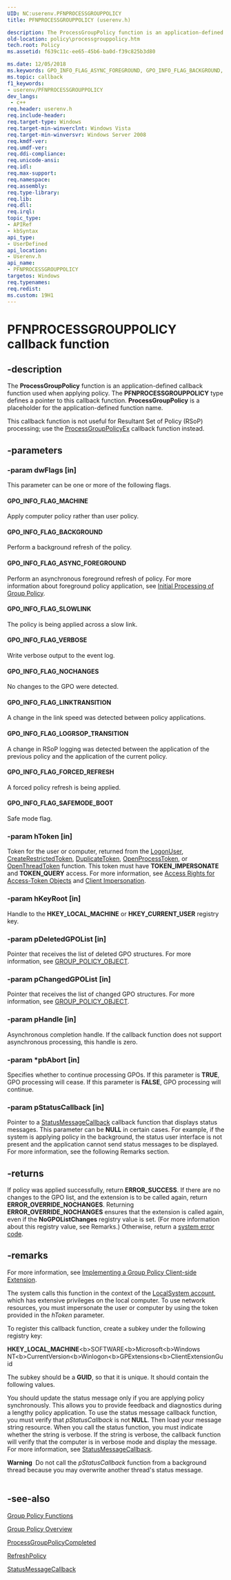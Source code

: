 ```yaml
---
UID: NC:userenv.PFNPROCESSGROUPPOLICY
title: PFNPROCESSGROUPPOLICY (userenv.h)

description: The ProcessGroupPolicy function is an application-defined callback function used when applying policy.
old-location: policy\processgrouppolicy.htm
tech.root: Policy
ms.assetid: f639c11c-ee65-45b6-ba0d-f39c825b3d80

ms.date: 12/05/2018
ms.keywords: GPO_INFO_FLAG_ASYNC_FOREGROUND, GPO_INFO_FLAG_BACKGROUND, GPO_INFO_FLAG_FORCED_REFRESH, GPO_INFO_FLAG_LINKTRANSITION, GPO_INFO_FLAG_LOGRSOP_TRANSITION, GPO_INFO_FLAG_MACHINE, GPO_INFO_FLAG_NOCHANGES, GPO_INFO_FLAG_SAFEMODE_BOOT, GPO_INFO_FLAG_SLOWLINK, GPO_INFO_FLAG_VERBOSE, PFNPROCESSGROUPPOLICY, PFNPROCESSGROUPPOLICY callback, PFNPROCESSGROUPPOLICY callback function [Group Policy], ProcessGroupPolicy, _win32_processgrouppolicy, policy.processgrouppolicy, userenv/PFNPROCESSGROUPPOLICY
ms.topic: callback
f1_keywords:
- userenv/PFNPROCESSGROUPPOLICY
dev_langs:
 - c++
req.header: userenv.h
req.include-header: 
req.target-type: Windows
req.target-min-winverclnt: Windows Vista
req.target-min-winversvr: Windows Server 2008
req.kmdf-ver: 
req.umdf-ver: 
req.ddi-compliance: 
req.unicode-ansi: 
req.idl: 
req.max-support: 
req.namespace: 
req.assembly: 
req.type-library: 
req.lib: 
req.dll: 
req.irql: 
topic_type:
- APIRef
- kbSyntax
api_type:
- UserDefined
api_location:
- Userenv.h
api_name:
- PFNPROCESSGROUPPOLICY
targetos: Windows
req.typenames: 
req.redist: 
ms.custom: 19H1
---
```


# PFNPROCESSGROUPPOLICY callback function


## -description


The
    <b>ProcessGroupPolicy</b> function is an application-defined callback function used when applying policy. The <b>PFNPROCESSGROUPPOLICY</b> type defines a pointer to this callback function. 
<b>ProcessGroupPolicy</b> is a placeholder for the application-defined function name.

This callback function is not useful for Resultant Set of Policy (RSoP) processing; use the 
<a href="https://docs.microsoft.com/windows/desktop/api/userenv/nc-userenv-pfnprocessgrouppolicyex">ProcessGroupPolicyEx</a> callback function instead.


## -parameters




### -param dwFlags [in]

This parameter can be one or more of the following flags.



#### GPO_INFO_FLAG_MACHINE

Apply computer policy rather than user policy.



#### GPO_INFO_FLAG_BACKGROUND

Perform a background refresh of the policy.



#### GPO_INFO_FLAG_ASYNC_FOREGROUND

Perform an asynchronous foreground refresh of policy. For more information about foreground policy application, see 
<a href="https://docs.microsoft.com/previous-versions/windows/desktop/Policy/initial-processing-of-group-policy">Initial Processing of Group Policy</a>.



#### GPO_INFO_FLAG_SLOWLINK

The policy is being applied across a slow link.



#### GPO_INFO_FLAG_VERBOSE

Write verbose output to the event log.



#### GPO_INFO_FLAG_NOCHANGES

No changes to the GPO were detected.



#### GPO_INFO_FLAG_LINKTRANSITION

A change in the link speed was detected between policy applications.



#### GPO_INFO_FLAG_LOGRSOP_TRANSITION

A change in RSoP logging was detected between the application of the previous policy and the application of the current policy.



#### GPO_INFO_FLAG_FORCED_REFRESH

A forced policy refresh is being applied.



#### GPO_INFO_FLAG_SAFEMODE_BOOT

Safe mode flag.


### -param hToken [in]

Token for the user or computer, returned from the 
<a href="https://docs.microsoft.com/windows/desktop/api/winbase/nf-winbase-logonusera">LogonUser</a>, 
<a href="https://docs.microsoft.com/windows/desktop/api/securitybaseapi/nf-securitybaseapi-createrestrictedtoken">CreateRestrictedToken</a>, 
<a href="https://docs.microsoft.com/windows/desktop/api/securitybaseapi/nf-securitybaseapi-duplicatetoken">DuplicateToken</a>, 
<a href="https://docs.microsoft.com/windows/desktop/api/processthreadsapi/nf-processthreadsapi-openprocesstoken">OpenProcessToken</a>, or 
<a href="https://docs.microsoft.com/windows/desktop/api/processthreadsapi/nf-processthreadsapi-openthreadtoken">OpenThreadToken</a> function. This token must have <b>TOKEN_IMPERSONATE</b> and <b>TOKEN_QUERY</b> access. For more information, see 
<a href="https://docs.microsoft.com/windows/desktop/SecAuthZ/access-rights-for-access-token-objects">Access Rights for Access-Token Objects</a> and 
<a href="https://docs.microsoft.com/windows/desktop/SecAuthZ/client-impersonation">Client Impersonation</a>.


### -param hKeyRoot [in]

Handle to the <b>HKEY_LOCAL_MACHINE</b> or <b>HKEY_CURRENT_USER</b> registry key.


### -param pDeletedGPOList [in]

Pointer that receives the list of deleted GPO structures. For more information, see 
<a href="https://docs.microsoft.com/windows/desktop/api/userenv/ns-userenv-group_policy_objecta">GROUP_POLICY_OBJECT</a>.


### -param pChangedGPOList [in]

Pointer that receives the list of changed GPO structures. For more information, see 
<a href="https://docs.microsoft.com/windows/desktop/api/userenv/ns-userenv-group_policy_objecta">GROUP_POLICY_OBJECT</a>.


### -param pHandle [in]

Asynchronous completion handle. If the callback function does not support asynchronous processing, this handle is zero.


### -param *pbAbort [in]

Specifies whether to continue processing GPOs. If this parameter is <b>TRUE</b>, GPO processing will cease. If this parameter is <b>FALSE</b>, GPO processing will continue.


### -param pStatusCallback [in]

Pointer to a 
<a href="https://docs.microsoft.com/windows/desktop/api/userenv/nc-userenv-pfnstatusmessagecallback">StatusMessageCallback</a> callback function that displays status messages. This parameter can be <b>NULL</b> in certain cases. For example, if the system is applying policy in the background, the status user interface is not present and the application cannot send status messages to be displayed. For more information, see the following Remarks section.


## -returns



If policy was applied successfully, return <b>ERROR_SUCCESS</b>. If there are no changes to the GPO list, and the extension is to be called again, return <b>ERROR_OVERRIDE_NOCHANGES</b>. Returning <b>ERROR_OVERRIDE_NOCHANGES</b> ensures that the extension is called again, even if the <b>NoGPOListChanges</b> registry value is set. (For more information about this registry value, see Remarks.) Otherwise, return a 
<a href="https://docs.microsoft.com/windows/desktop/Debug/system-error-codes">system error code</a>.




## -remarks



For more information, see 
<a href="https://docs.microsoft.com/previous-versions/windows/desktop/Policy/implementing-a-group-policy-client-side-extension">Implementing a Group Policy Client-side Extension</a>.

The system calls this function in the context of the 
<a href="https://docs.microsoft.com/windows/desktop/Services/localsystem-account">LocalSystem account</a>, which has extensive privileges on the local computer. To use network resources, you must impersonate the user or computer by using the token provided in the <i>hToken</i> parameter.

To register this callback function, create a subkey under the following registry key:


<b>HKEY_LOCAL_MACHINE</b>\<b>SOFTWARE</b>\<b>Microsoft</b>\<b>Windows NT</b>\<b>CurrentVersion</b>\<b>Winlogon</b>\<b>GPExtensions</b>\<b>ClientExtensionGuid</b>



The subkey should be a <b>GUID</b>, so that it is unique. It should contain the following values.



You should update the status message only if you are applying policy synchronously. This allows you to provide feedback and diagnostics during a lengthy policy application. To use the status message callback function, you must verify that <i>pStatusCallback</i> is not <b>NULL</b>. Then load your message string resource. When you call the status function, you must indicate whether the string is verbose. If the string is verbose, the callback function will verify that the computer is in verbose mode and display the message. For more information, see 
<a href="https://docs.microsoft.com/windows/desktop/api/userenv/nc-userenv-pfnstatusmessagecallback">StatusMessageCallback</a>.

<div class="alert"><b>Warning</b>  Do not call the <i>pStatusCallback</i> function from a background thread because you may overwrite another thread's status message.</div>
<div> </div>



## -see-also




<a href="https://docs.microsoft.com/previous-versions/windows/desktop/Policy/group-policy-functions">Group Policy
    Functions</a>



<a href="https://docs.microsoft.com/previous-versions/windows/desktop/Policy/about-group-policy">Group Policy
    Overview</a>



<a href="https://docs.microsoft.com/windows/desktop/api/userenv/nf-userenv-processgrouppolicycompleted">ProcessGroupPolicyCompleted</a>



<a href="https://docs.microsoft.com/windows/desktop/api/userenv/nf-userenv-refreshpolicy">RefreshPolicy</a>



<a href="https://docs.microsoft.com/windows/desktop/api/userenv/nc-userenv-pfnstatusmessagecallback">StatusMessageCallback</a>
 

 

